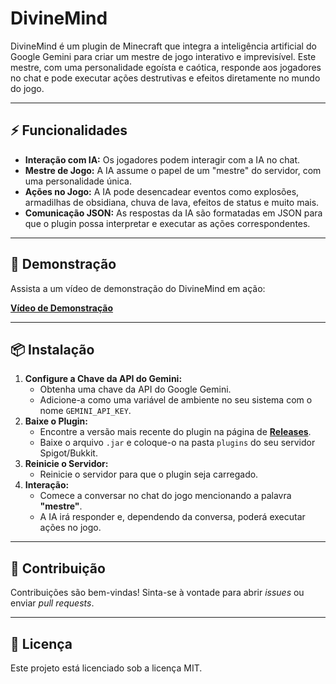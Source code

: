 # DivineMind

DivineMind é um plugin de Minecraft que integra a inteligência artificial do Google Gemini para criar um mestre de jogo interativo e imprevisível. Este mestre, com uma personalidade egoísta e caótica, responde aos jogadores no chat e pode executar ações destrutivas e efeitos diretamente no mundo do jogo.

---

## ⚡ Funcionalidades

* **Interação com IA:** Os jogadores podem interagir com a IA no chat.
* **Mestre de Jogo:** A IA assume o papel de um "mestre" do servidor, com uma personalidade única.
* **Ações no Jogo:** A IA pode desencadear eventos como explosões, armadilhas de obsidiana, chuva de lava, efeitos de status e muito mais.
* **Comunicação JSON:** As respostas da IA são formatadas em JSON para que o plugin possa interpretar e executar as ações correspondentes.

---

## 🎥 Demonstração

Assista a um vídeo de demonstração do DivineMind em ação:

[**Vídeo de Demonstração**](https://youtu.be/rKoPG70zG8k)



---

## 📦 Instalação

1.  **Configure a Chave da API do Gemini:**
    * Obtenha uma chave da API do Google Gemini.
    * Adicione-a como uma variável de ambiente no seu sistema com o nome `GEMINI_API_KEY`.
2.  **Baixe o Plugin:**
    * Encontre a versão mais recente do plugin na página de [**Releases**](https://github.com/KauaZs/DivineMind/releases).
    * Baixe o arquivo `.jar` e coloque-o na pasta `plugins` do seu servidor Spigot/Bukkit.
3.  **Reinicie o Servidor:**
    * Reinicie o servidor para que o plugin seja carregado.
4.  **Interação:**
    * Comece a conversar no chat do jogo mencionando a palavra **"mestre"**.
    * A IA irá responder e, dependendo da conversa, poderá executar ações no jogo.

---

## 🤝 Contribuição

Contribuições são bem-vindas! Sinta-se à vontade para abrir _issues_ ou enviar _pull requests_.

---

## 📄 Licença

Este projeto está licenciado sob a licença MIT.